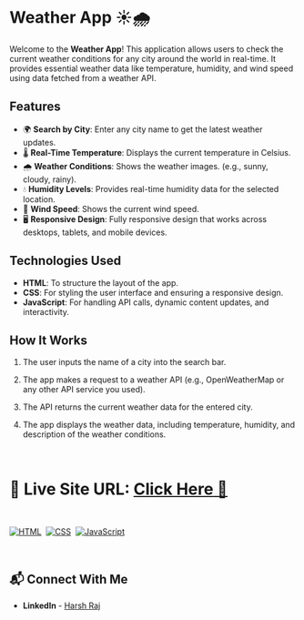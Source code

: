 # Weather App ☀️🌧️

Welcome to the **Weather App**! This application allows users to check the current weather conditions for any city around the world in real-time. It provides essential weather data like temperature, humidity, and wind speed using data fetched from a weather API.

## Features
- 🌍 **Search by City**: Enter any city name to get the latest weather updates.
- 🌡️ **Real-Time Temperature**: Displays the current temperature in Celsius.
- 🌧️ **Weather Conditions**: Shows the weather images. (e.g., sunny, cloudy, rainy).
- 💧 **Humidity Levels**: Provides real-time humidity data for the selected location.
- 💨 **Wind Speed**: Shows the current wind speed.
- 🖥️ **Responsive Design**: Fully responsive design that works across desktops, tablets, and mobile devices.

## Technologies Used
- **HTML**: To structure the layout of the app.
- **CSS**: For styling the user interface and ensuring a responsive design.
- **JavaScript**: For handling API calls, dynamic content updates, and interactivity.

## How It Works
1. The user inputs the name of a city into the search bar.
2. The app makes a request to a weather API (e.g., OpenWeatherMap or any other API service you used).
3. The API returns the current weather data for the entered city.
4. The app displays the weather data, including temperature, humidity, and description of the weather conditions.

     <br>

# 📌 **Live Site URL:** <a href="https://weather-app-byharsh.netlify.app/">**Click Here** 🚀</a>

<br>

[![HTML](https://img.shields.io/badge/html5%20-%23E34F26.svg?&style=for-the-badge&logo=html5&logoColor=white)](https://github.com/prakash-naikwadi)&nbsp;
[![CSS](https://img.shields.io/badge/css3%20-%231572B6.svg?&style=for-the-badge&logo=css3&logoColor=white)](https://github.com/prakash-naikwadi)&nbsp;
[![JavaScript](https://img.shields.io/badge/javascript%20-%23323330.svg?&style=for-the-badge&logo=javascript&logoColor=%23F7DF1E)](https://github.com/prakash-naikwadi)&nbsp;

<br>

## 📬 Connect With Me

- **LinkedIn** - [Harsh Raj](https://www.linkedin.com/in/harsh-raj-78a3a414b/)


